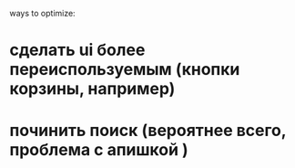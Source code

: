 ways to optimize:
# сделать ui более переиспользуемым (кнопки корзины, например)
# починить поиск (вероятнее всего, проблема с апишкой )